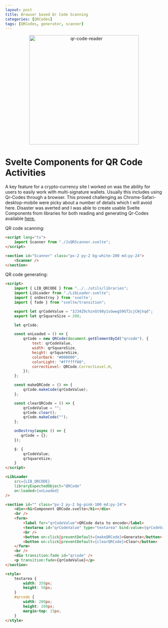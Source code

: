 ```yaml
---
layout: post
title: Browser based Qr Code Scanning
categories: [QRCodes]
tags: [QRCodes, generator, scanner]
---
```


<div style="text-align: center"><img src="{{ site.baseurl }}/images/qr-code-reader.jpg" alt="qr-code-reader" style="width: 350px;"/></div>

# Svelte Components for QR Code Activities
A key feature for a crypto-currency site I worked on was the ability for users to easily work with multi-signature wallets. Usually this includes using Qr-Codes through a browser. This proved challenging as Chrome-Safari-desktop-mobile were picky about a number of details which I will avoid here. Disaster was averted and I was able to create usable Svelte Components from libraries for both reading and generating Qr-Codes available [here.](https://github.com/pleasemarkdarkly/svelte-qr-reader-writer)

QR code scanning:

```html
<script lang="ts">
    import Scanner from "./JsQRScanner.svelte";
</script>

<section id="Scanner" class="px-2 py-2 bg-white-200 md:py-24">    
    <Scanner />
</section>

```

QR code generating:

```html
<script>
    import { LIB_QRCODE } from "../../utils/libraries";
    import LibLoader from "./LibLoader.svelte";
    import { onDestroy } from 'svelte';
    import { fade } from "svelte/transition";

    export let qrCodeValue = "3J34Z9chznGt98y1sGwwg59GT2cjCWjhqd";
    export let qrSquareSize = 200;

    let qrCode;

    const onLoaded = () => {
        qrCode = new QRCode(document.getElementById("qrcode"), {
            text: qrCodeValue,
            width: qrSquareSize,
            height: qrSquareSize,
            colorDark: "#000000",
            colorLight: "#ffffff00",
            correctLevel: QRCode.CorrectLevel.H,
        });
    };

    const makeQRCode = () => {
        qrCode.makeCode(qrCodeValue);
    };

    const clearQRCode = () => {
        qrCodeValue = "";
        qrCode.clear();
        qrCode.makeCode("");
    };

    onDestroy(async () => {
       qrCode = {}; 
    });

    $: {
        qrCodeValue;
        qrSquareSize;
    }
</script>

<LibLoader
    src={LIB_QRCODE}
    libraryExpectedObject="QRCode"
    on:loaded={onLoaded}
/>

<section id="" class="px-2 py-2 bg-pink-100 md:py-24">
    <div><h1>Component QRCode.svelte</h1></div>
    <br />
    <form>        
        <label for="qrCodeValue">QRCode data to encode</label>
        <textarea id="qrCodeValue" type="textarea" bind:value={qrCodeValue} />
        <br />
        <button on:click|preventDefault={makeQRCode}>Generate</button>
        <button on:click|preventDefault={clearQRCode}>Clear</button>
    </form>
    <br />
    <div transition:fade id="qrcode" />
    <p transition:fade>{qrCodeValue}</p>
</section>

<style>
    textarea {
        width: 350px;
        height: 50px;
    }
    #qrcode {
        width: 200px;
        height: 200px;
        margin-top: 15px;
    }
</style>

```